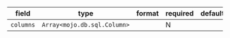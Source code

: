 | field | type | format | required | default | description |
|---|---|---|---|---|---|
| `columns` | `Array<mojo.db.sql.Column>` |  | N |  |
